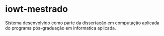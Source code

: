 # iowt-mestrado
Sistema desenvolvido como parte da dissertação em computação aplicada do programa pós-graduação em informatica aplicada. 

